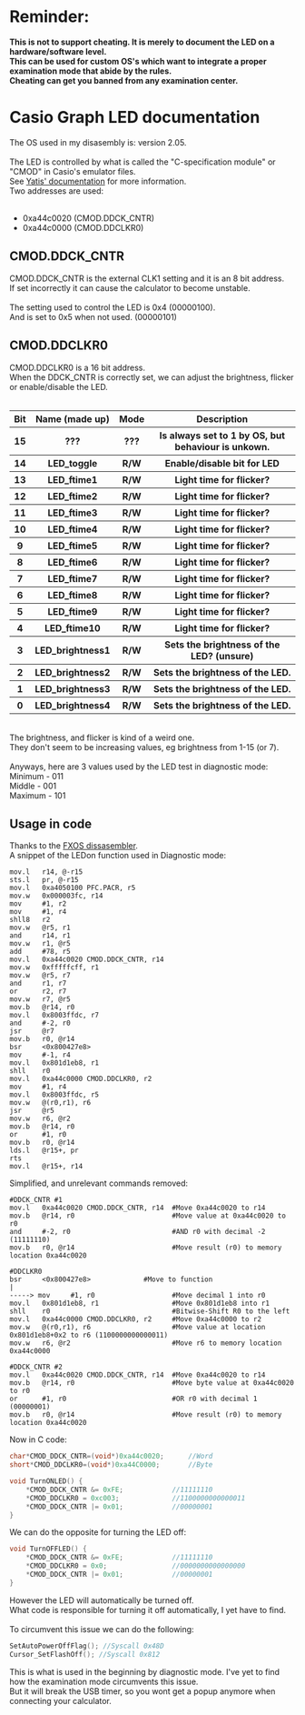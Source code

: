 <h1><b>Reminder:</b></h1>
<b>This is not to support cheating. It is merely to document the LED on a hardware/software level.
<br>This can be used for custom OS's which want to integrate a proper examination mode that abide by the rules.
<br>Cheating can get you banned from any examination center.</b>

<h1>Casio Graph LED documentation</h1>
The OS used in my disasembly is: version 2.05.
<br><br>
The LED is controlled by what is called the "C-specification module" or "CMOD" in Casio's emulator files.
<br>See <a href="https://bible.planet-casio.com/yatis/hardware/sh7305/registers_list.html#cmod---c-specification-module">Yatis' documentation</a> for more information.
<br>Two addresses are used:
<br><br>
<ul>
<li>0xa44c0020 (CMOD.DDCK_CNTR)</li>
<li>0xa44c0000 (CMOD.DDCLKR0)</li>
</ul>
<h2>CMOD.DDCK_CNTR</h2>
CMOD.DDCK_CNTR is the external CLK1 setting and it is an 8 bit address.<br>
If set incorrectly it can cause the calculator to become unstable.<br><br>
The setting used to control the LED is 0x4 (00000100).<br>
And is set to 0x5 when not used. (00000101)<br>

<h2>CMOD.DDCLKR0</h2>
CMOD.DDCLKR0 is a 16 bit address.
<br>When the DDCK_CNTR is correctly set, we can adjust the brightness, flicker or enable/disable the LED.
<br><br>
<table>
  <tr>
    <th>Bit</th>
    <th>Name (made up)</th>
    <th>Mode</th>
    <th>Description</th>
  </tr>
  <tr>
    <th>15</th>
    <th>???</th>
    <th>???</th>
    <th>Is always set to 1 by OS, but behaviour is unkown.</th>
  </tr>
  <tr>
    <th>14</th>
    <th>LED_toggle</th>
    <th>R/W</th>
    <th>Enable/disable bit for LED</th>
  </tr>
  <tr>
    <th>13</th>
    <th>LED_ftime1</th>
    <th>R/W</th>
    <th>Light time for flicker?</th>
  </tr>
  <tr>
    <th>12</th>
    <th>LED_ftime2</th>
    <th>R/W</th>
    <th>Light time for flicker?</th>
  </tr>
  <tr>
    <th>11</th>
    <th>LED_ftime3</th>
    <th>R/W</th>
    <th>Light time for flicker?</th>
  </tr>
  <tr>
    <th>10</th>
    <th>LED_ftime4</th>
    <th>R/W</th>
    <th>Light time for flicker?</th>
  </tr>
  <tr>
    <th>9</th>
    <th>LED_ftime5</th>
    <th>R/W</th>
    <th>Light time for flicker?</th>
  </tr>
  <tr>
    <th>8</th>
    <th>LED_ftime6</th>
    <th>R/W</th>
    <th>Light time for flicker?</th>
  </tr>
  <tr>
    <th>7</th>
    <th>LED_ftime7</th>
    <th>R/W</th>
    <th>Light time for flicker?</th>
  </tr>
  <tr>
    <th>6</th>
    <th>LED_ftime8</th>
    <th>R/W</th>
    <th>Light time for flicker?</th>
  </tr>
  <tr>
    <th>5</th>
    <th>LED_ftime9</th>
    <th>R/W</th>
    <th>Light time for flicker?</th>
  </tr>
  <tr>
    <th>4</th>
    <th>LED_ftime10</th>
    <th>R/W</th>
    <th>Light time for flicker?</th>
  </tr>
  <tr>
    <th>3</th>
    <th>LED_brightness1</th>
    <th>R/W</th>
    <th>Sets the brightness of the LED? (unsure)</th>
  </tr>
  <tr>
    <th>2</th>
    <th>LED_brightness2</th>
    <th>R/W</th>
    <th>Sets the brightness of the LED.</th>
  </tr>
  <tr>
    <th>1</th>
    <th>LED_brightness3</th>
    <th>R/W</th>
    <th>Sets the brightness of the LED.</th>
  </tr>
  <tr>
    <th>0</th>
    <th>LED_brightness4</th>
    <th>R/W</th>
    <th>Sets the brightness of the LED.</th>
  </tr>
</table>

<br>
The brightness, and flicker is kind of a weird one.<br>
They don't seem to be increasing values, eg brightness from 1-15 (or 7).
<br><br>
Anyways, here are 3 values used by the LED test in diagnostic mode:<br>
Minimum - 011<br>
Middle - 001<br>
Maximum - 101<br>

<h2>Usage in code</h2>

Thanks to the <a href="https://gitea.planet-casio.com/Lephenixnoir/fxos">FXOS dissasembler</a>.<br>
A snippet of the LEDon function used in Diagnostic mode:
<br>
```
mov.l   r14, @-r15
sts.l   pr, @-r15
mov.l   0xa4050100 PFC.PACR, r5
mov.w   0x000003fc, r14
mov     #1, r2
mov     #1, r4
shll8   r2
mov.w   @r5, r1
and     r14, r1
mov.w   r1, @r5
add     #78, r5
mov.l   0xa44c0020 CMOD.DDCK_CNTR, r14
mov.w   0xfffffcff, r1
mov.w   @r5, r7
and     r1, r7
or      r2, r7
mov.w   r7, @r5
mov.b   @r14, r0
mov.l   0x8003ffdc, r7
and     #-2, r0
jsr     @r7
mov.b   r0, @r14
bsr     <0x800427e8>
mov     #-1, r4
mov.l   0x801d1eb8, r1
shll    r0
mov.l   0xa44c0000 CMOD.DDCLKR0, r2
mov     #1, r4
mov.l   0x8003ffdc, r5
mov.w   @(r0,r1), r6
jsr     @r5
mov.w   r6, @r2
mov.b   @r14, r0
or      #1, r0
mov.b   r0, @r14
lds.l   @r15+, pr
rts
mov.l   @r15+, r14
```

Simplified, and unrelevant commands removed:

```
#DDCK_CNTR #1
mov.l   0xa44c0020 CMOD.DDCK_CNTR, r14  #Move 0xa44c0020 to r14
mov.b   @r14, r0                        #Move value at 0xa44c0020 to r0
and     #-2, r0                         #AND r0 with decimal -2 (11111110)
mov.b   r0, @r14                        #Move result (r0) to memory location 0xa44c0020

#DDCLKR0
bsr     <0x800427e8>             #Move to function
|
-----> mov     #1, r0                   #Move decimal 1 into r0
mov.l   0x801d1eb8, r1                  #Move 0x801d1eb8 into r1
shll    r0                              #Bitwise-Shift R0 to the left
mov.l   0xa44c0000 CMOD.DDCLKR0, r2     #Move 0xa44c0000 to r2
mov.w   @(r0,r1), r6                    #Move value at location 0x801d1eb8+0x2 to r6 (1100000000000011)
mov.w   r6, @r2                         #Move r6 to memory location 0xa44c0000

#DDCK_CNTR #2
mov.l   0xa44c0020 CMOD.DDCK_CNTR, r14  #Move 0xa44c0020 to r14
mov.b   @r14, r0                        #Move byte value at 0xa44c0020 to r0
or      #1, r0                          #OR r0 with decimal 1 (00000001)
mov.b   r0, @r14                        #Move result (r0) to memory location 0xa44c0020
```

Now in C code:

```C
char*CMOD_DDCK_CNTR=(void*)0xa44c0020;      //Word
short*CMOD_DDCLKR0=(void*)0xa44C0000;       //Byte

void TurnONLED() {
	*CMOD_DDCK_CNTR &= 0xFE;            //11111110
	*CMOD_DDCLKR0 = 0xc003;             //1100000000000011
	*CMOD_DDCK_CNTR |= 0x01;            //00000001
}
```

We can do the opposite for turning the LED off:

```C
void TurnOFFLED() {
	*CMOD_DDCK_CNTR &= 0xFE;            //11111110
	*CMOD_DDCLKR0 = 0x0;                //0000000000000000
	*CMOD_DDCK_CNTR |= 0x01;            //00000001
}
```

However the LED will automatically be turned off.
<br>What code is responsible for turning it off automatically, I yet have to find.
<br>
<br>To circumvent this issue we can do the following:

```C
SetAutoPowerOffFlag(); //Syscall 0x48D
Cursor_SetFlashOff(); //Syscall 0x812
```

This is what is used in the beginning by diagnostic mode. I've yet to find how the examination mode circumvents this issue.<br>
But it will break the USB timer, so you wont get a popup anymore when connecting your calculator.
